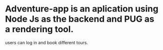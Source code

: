 # Adventure-app is an aplication using Node Js as the backend and PUG as a rendering tool.
users can log in and book different tours.
